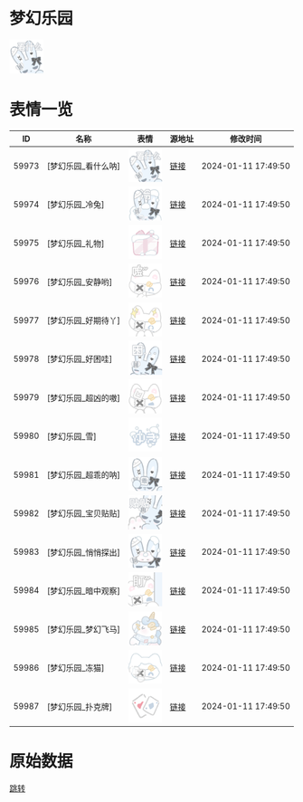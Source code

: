 # 梦幻乐园

<img src="./cover.png" height="60" alt="cover" />

# 表情一览

|ID|名称|表情|源地址|修改时间|
|----|----|----|----|----|
|59973|[梦幻乐园_看什么呐]|<img src="./pic/059973_%5B梦幻乐园_看什么呐%5D.png" height="60" alt="看什么呐"/>|[链接](https://i0.hdslb.com/bfs/garb/9c3d9f49720feb69435f60330178b4c7f550048f.png)|2024-01-11 17:49:50|
|59974|[梦幻乐园_冷兔]|<img src="./pic/059974_%5B梦幻乐园_冷兔%5D.png" height="60" alt="冷兔"/>|[链接](https://i0.hdslb.com/bfs/garb/60eac8515bacd6cf195c18f9f5dfc6a71858272d.png)|2024-01-11 17:49:50|
|59975|[梦幻乐园_礼物]|<img src="./pic/059975_%5B梦幻乐园_礼物%5D.png" height="60" alt="礼物"/>|[链接](https://i0.hdslb.com/bfs/garb/d14efda04b93c6a0a93420251498d936cfd8e664.png)|2024-01-11 17:49:50|
|59976|[梦幻乐园_安静哟]|<img src="./pic/059976_%5B梦幻乐园_安静哟%5D.png" height="60" alt="安静哟"/>|[链接](https://i0.hdslb.com/bfs/garb/96254cb3d758c9f3712181ef9df2f7db6484c56a.png)|2024-01-11 17:49:50|
|59977|[梦幻乐园_好期待丫]|<img src="./pic/059977_%5B梦幻乐园_好期待丫%5D.png" height="60" alt="好期待丫"/>|[链接](https://i0.hdslb.com/bfs/garb/ff13fc0172e9fcbbc8c97a1995c201f9bb8f11b5.png)|2024-01-11 17:49:50|
|59978|[梦幻乐园_好困哇]|<img src="./pic/059978_%5B梦幻乐园_好困哇%5D.png" height="60" alt="好困哇"/>|[链接](https://i0.hdslb.com/bfs/garb/df286bb05b0c1ff0b7192838ae076685d951463a.png)|2024-01-11 17:49:50|
|59979|[梦幻乐园_超凶的嗷]|<img src="./pic/059979_%5B梦幻乐园_超凶的嗷%5D.png" height="60" alt="超凶的嗷"/>|[链接](https://i0.hdslb.com/bfs/garb/63137139f2fa4b91da730013e431f6348a66e892.png)|2024-01-11 17:49:50|
|59980|[梦幻乐园_雪]|<img src="./pic/059980_%5B梦幻乐园_雪%5D.png" height="60" alt="雪"/>|[链接](https://i0.hdslb.com/bfs/garb/148f5aa204f50a91c7faae85e6e2b08d988998b4.png)|2024-01-11 17:49:50|
|59981|[梦幻乐园_超乖的呐]|<img src="./pic/059981_%5B梦幻乐园_超乖的呐%5D.png" height="60" alt="超乖的呐"/>|[链接](https://i0.hdslb.com/bfs/garb/d31c0b71cc1238bef32f5e62692e9f6a2fa19b5d.png)|2024-01-11 17:49:50|
|59982|[梦幻乐园_宝贝贴贴]|<img src="./pic/059982_%5B梦幻乐园_宝贝贴贴%5D.png" height="60" alt="宝贝贴贴"/>|[链接](https://i0.hdslb.com/bfs/garb/76e1df8adc6db874a6c9fca6a4f5092fd4c8d701.png)|2024-01-11 17:49:50|
|59983|[梦幻乐园_悄悄探出]|<img src="./pic/059983_%5B梦幻乐园_悄悄探出%5D.png" height="60" alt="悄悄探出"/>|[链接](https://i0.hdslb.com/bfs/garb/e96de179c6ae31e2f9d72c76d7f73ec67b60d5a2.png)|2024-01-11 17:49:50|
|59984|[梦幻乐园_暗中观察]|<img src="./pic/059984_%5B梦幻乐园_暗中观察%5D.png" height="60" alt="暗中观察"/>|[链接](https://i0.hdslb.com/bfs/garb/6dbba67767e792c2e837a913ff76ac91c93c6ba3.png)|2024-01-11 17:49:50|
|59985|[梦幻乐园_梦幻飞马]|<img src="./pic/059985_%5B梦幻乐园_梦幻飞马%5D.png" height="60" alt="梦幻飞马"/>|[链接](https://i0.hdslb.com/bfs/garb/7a33d4d569550ac2f78d636611a475a81fb69b6e.png)|2024-01-11 17:49:50|
|59986|[梦幻乐园_冻猫]|<img src="./pic/059986_%5B梦幻乐园_冻猫%5D.png" height="60" alt="冻猫"/>|[链接](https://i0.hdslb.com/bfs/garb/4934a195f8479a895a4580f8396f67a089fdf2a6.png)|2024-01-11 17:49:50|
|59987|[梦幻乐园_扑克牌]|<img src="./pic/059987_%5B梦幻乐园_扑克牌%5D.png" height="60" alt="扑克牌"/>|[链接](https://i0.hdslb.com/bfs/garb/8c80d178ccacdf245e1ecedb6874a81f74e7cca3.png)|2024-01-11 17:49:50|

# 原始数据

[跳转](./raw.json)

